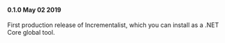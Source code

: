 #### 0.1.0 May 02 2019 ####
First production release of Incrementalist, which you can install as a .NET Core global tool.
